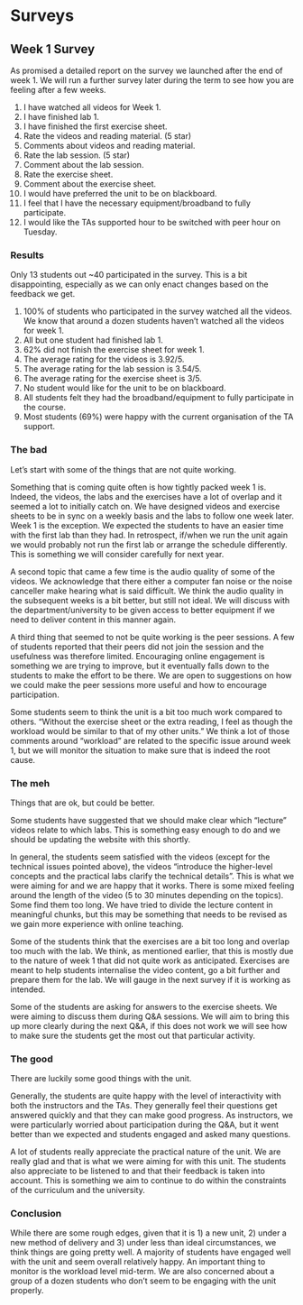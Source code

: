 # Surveys

## Week 1 Survey

As promised a detailed report on the survey we launched after the end of week 1. We will run a further survey later during the term to see how you are feeling after a few weeks.

1. I have watched all videos for Week 1.
2. I have finished lab 1.
3. I have finished the first exercise sheet.
4. Rate the videos and reading material. (5 star)
5. Comments about videos and reading material.
6. Rate the lab session. (5 star)
7. Comment about the lab session.
8. Rate the exercise sheet.
9. Comment about the exercise sheet.
10. I would have preferred the unit to be on blackboard.
11. I feel that I have the necessary equipment/broadband to fully participate.
12. I would like the TAs supported hour to be switched with peer hour on Tuesday.

### Results
Only 13 students out ~40 participated in the survey. This is a bit disappointing, especially as we can only enact changes based on the feedback we get.

1. 100% of students who participated in the survey watched all the videos. We know that around a dozen students haven’t watched all the videos for week 1.
2. All but one student had finished lab 1.
3. 62% did not finish the exercise sheet for week 1.
4. The average rating for the videos is 3.92/5.
5. The average rating for the lab session is 3.54/5.
6. The average rating for the exercise sheet is 3/5.
7. No student would like for the unit to be on blackboard.
8. All students felt they had the broadband/equipment to fully participate in the course.
9. Most students (69%) were happy with the current organisation of the TA support.

### The bad

Let’s start with some of the things that are not quite working.

Something that is coming quite often is how tightly packed week 1 is. Indeed, the videos, the labs and the exercises have a lot of overlap and it seemed a lot to initially catch on. We have designed videos and exercise sheets to be in sync on a weekly basis and the labs to follow one week later. Week 1 is the exception. We expected the students to have an easier time with the first lab than they had. In retrospect, if/when we run the unit again we would probably not run the first lab or arrange the schedule differently. This is something we will consider carefully for next year.

A second topic that came a few time is the audio quality of some of the videos. We acknowledge that there either a computer fan noise or the noise canceller make hearing what is said difficult. We think the audio quality in the subsequent weeks is a bit better, but still not ideal. We will discuss with the department/university to be given access to better equipment if we need to deliver content in this manner again.

A third thing that seemed to not be quite working is the peer sessions. A few of students reported that their peers did not join the session and the usefulness was therefore limited. Encouraging online engagement is something we are trying to improve, but it eventually falls down to the students to make the effort to be there. We are open to suggestions on how we could make the peer sessions more useful and how to encourage participation.

Some students seem to think the unit is a bit too much work compared to others. “Without the exercise sheet or the extra reading, I feel as though the workload would be similar to that of my other units.”  We think a lot of those comments around “workload” are related to the specific issue around week 1, but we will monitor the situation to make sure that is indeed the root cause.

### The meh

Things that are ok, but could be better.

Some students have suggested that we should make clear which “lecture” videos relate to which labs. This is something easy enough to do and we should be updating the website with this shortly.

In general, the students seem satisfied with the videos (except for the technical issues pointed above), the videos “introduce the higher-level concepts and the practical labs clarify the technical details”. This is what we were aiming for and we are happy that it works. There is some mixed feeling around the length of the video (5 to 30 minutes depending on the topics). Some find them too long. We have tried to divide the lecture content in meaningful chunks, but this may be something that needs to be revised as we gain more experience with online teaching.

Some of the students think that the exercises are a bit too long and overlap too much with the lab. We think, as mentioned earlier, that this is mostly due to the nature of week 1 that did not quite work as anticipated. Exercises are meant to help students internalise the video content, go a bit further and prepare them for the lab. We will gauge in the next survey if it is working as intended.

Some of the students are asking for answers to the exercise sheets. We were aiming to discuss them during Q&A sessions. We will aim to bring this up more clearly during the next Q&A, if this does not work we will see how to make sure the students get the most out that particular activity.

### The good

There are luckily some good things with the unit.

Generally, the students are quite happy with the level of interactivity with both the instructors and the TAs. They generally feel their questions get answered quickly and that they can make good progress. As instructors, we were particularly worried about participation during the Q&A, but it went better than we expected and students engaged and asked many questions.

A lot of students really appreciate the practical nature of the unit. We are really glad and that is what we were aiming for with this unit. The students also appreciate to be listened to and that their feedback is taken into account. This is something we aim to continue to do within the constraints of the curriculum and the university.

### Conclusion

While there are some rough edges, given that it is 1) a new unit, 2) under a new method of delivery and 3) under less than ideal circumstances, we think things are going pretty well. A majority of students have engaged well with the unit and seem overall relatively happy. An important thing to monitor is the workload level mid-term. We are also concerned about a group of a dozen students who don’t seem to be engaging with the unit properly.
